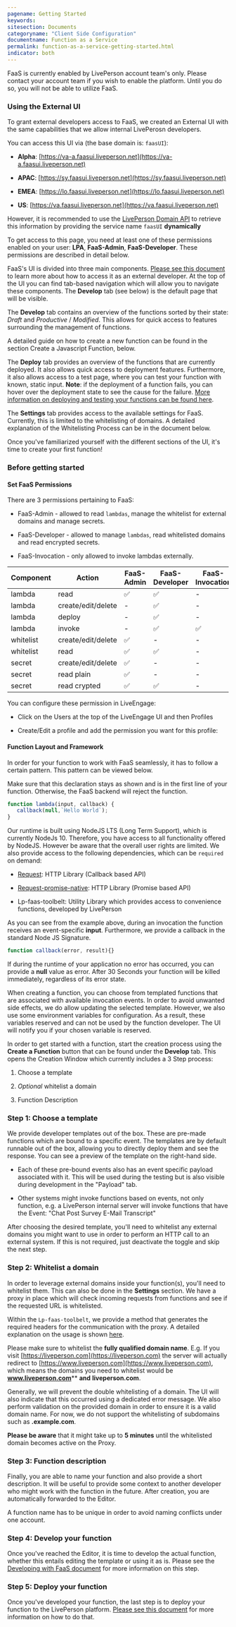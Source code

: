 ```yaml
---
pagename: Getting Started
keywords:
sitesection: Documents
categoryname: "Client Side Configuration"
documentname: Function as a Service
permalink: function-as-a-service-getting-started.html
indicator: both
---
```


<div class="important">FaaS is currently enabled by LivePerson account team's only. Please contact your account team if you wish to enable the platform. Until you do so, you will not be able to utilize FaaS.</div>

### Using the External UI

To grant external developers access to FaaS, we created an External UI with the same capabilities that we allow internal LivePerosn developers.

You can access this UI via (the base domain is: `faasUI`):

* **Alpha**: [https://va-a.faasui.liveperson.net](https://va-a.faasui.liveperson.net)

* **APAC**: [https://sy.faasui.liveperson.net](https://sy.faasui.liveperson.net)

* **EMEA**: [https://lo.faasui.liveperson.net](https://lo.faasui.liveperson.net)

* **US**: [https://va.faasui.liveperson.net](https://va.faasui.liveperson.net)

However, it is recommended to use the [LivePerson Domain API](https://developers.liveperson.com/agent-domain-domain-api.html) to retrieve this information by providing the service name `faasUI` **dynamically**

To get access to this page, you need at least one of these permissions enabled on your user: **LPA**, **FaaS-Admin**, **FaaS-Developer**. These permissions are described in detail below.

FaaS's UI is divided into three main components. [Please see this document](function-as-a-service-using-the-external-ui.html) to learn more about how to access it as an external developer. At the top of the UI you can find tab-based navigation which will allow you to navigate these components. The **Develop** tab (see below) is the default page that will be visible.

The **Develop** tab contains an overview of the functions sorted by their state: *Draft* and *Productive* / *Modified*. This allows for quick access to features surrounding the management of functions.

A detailed guide on how to create a new function can be found in the section Create a Javascript Function, below.

The **Deploy** tab provides an overview of the functions that are currently deployed. It also allows quick access to deployment features. Furthermore, it also allows access to a test page, where you can test your function with known, static input. **Note**: if the deployment of a function fails, you can hover over the deployment state to see the cause for the failure. [More information on deploying and testing your functions can be found here](function-as-a-service-deploying-functions.html).

The **Settings** tab provides access to the available settings for FaaS. Currently, this is limited to the whitelisting of domains. A detailed explanation of the Whitelisting Process can be in the document below.

Once you've familiarized yourself with the different sections of the UI, it's time to create your first function!

### Before getting started

#### Set FaaS Permissions

There are 3 permissions pertaining to FaaS:

* FaaS-Admin - allowed to read `lambdas`, manage the whitelist for external domains and manage secrets.

* FaaS-Developer - allowed to manage `lambdas`, read whitelisted domains and read encrypted secrets.

* FaaS-Invocation - only allowed to invoke lambdas externally.

<table>
<thead>
  <tr>
    <th>Component</th>
    <th>Action</th>
    <th>FaaS-Admin</th>
    <th>FaaS-Developer</th>
    <th>FaaS-Invocation</th>
  </tr>
</thead>
<tbody>
  <tr>
    <td>lambda</td>
    <td>read</td>
    <td>✅</td>
    <td>✅</td>
    <td>-</td>
  </tr>
  <tr>
    <td>lambda</td>
    <td>create/edit/delete</td>
    <td>-</td>
    <td>✅</td>
    <td>-</td>
  </tr>
  <tr>
    <td>lambda</td>
    <td>deploy</td>
    <td>-</td>
    <td>✅</td>
    <td>-</td>
  </tr>
  <tr>
    <td>lambda</td>
    <td>invoke</td>
    <td>-</td>
    <td>✅</td>
    <td>✅</td>
  </tr>
  <tr>
    <td>whitelist</td>
    <td>create/edit/delete</td>
    <td>✅</td>
    <td>-</td>
    <td>-</td>
  </tr>
  <tr>
    <td>whitelist</td>
    <td>read</td>
    <td>✅</td>
    <td>✅</td>
    <td>-</td>
  </tr>
  <tr>
    <td>secret</td>
    <td>create/edit/delete</td>
    <td>✅</td>
    <td>-</td>
    <td>-</td>
  </tr>
  <tr>
    <td>secret</td>
    <td>read plain</td>
    <td>✅</td>
    <td>-</td>
    <td>-</td>
  </tr>
  <tr>
    <td>secret</td>
    <td>read crypted</td>
    <td>✅</td>
    <td>✅</td>
    <td>-</td>
  </tr>
<tbody>
</table>

You can configure these permission in LiveEngage:

* Click on the Users at the top of the LiveEngage UI and then Profiles

* Create/Edit a profile and add the permission you want for this profile:


#### Function Layout and Framework

In order for your function to work with FaaS seamlessly, it has to follow a certain pattern. This pattern can be viewed below.

<div class="important">Make sure that this declaration stays as shown and is in the first line of your function. Otherwise, the FaaS backend will reject the function.</div>

```javascript
function lambda(input, callback) {
   callback(null,`Hello World`);
}
```

Our runtime is built using NodeJS LTS (Long Term Support), which is currently NodeJs 10. Therefore, you have access to all functionality offered by NodeJS. However be aware that the overall user rights are limited. We also provide access to the following dependencies, which can be `required` on demand:

* [Request](https://www.npmjs.com/package/request/v/2.87.0): HTTP Library (Callback based API)

* [Request-promise-native](https://www.npmjs.com/package/request-promise-native/v/1.0.5): HTTP Library (Promise based API)

* Lp-faas-toolbelt: Utility Library which provides access to convenience functions, developed by LivePerson

As you can see from the example above, during an invocation the function receives an event-specific **input**. Furthermore, we provide a callback in the standard Node JS Signature.

```javascript
function callback(error, result){}
```

If during the runtime of your application no error has occurred, you can provide a **null** value as error. After 30 Seconds your function will be killed immediately, regardless of its error state.

<div class="important">When creating a function, you can choose from templated functions that are associated with available invocation events. In order to avoid unwanted side effects, we do allow updating the selected template. However, we also use some environment variables for configuration. As a result, these variables reserved and can not be used by the function developer. The UI will notify you if your chosen variable is reserved.</div>

In order to get started with  a function, start the creation process using the **Create a Function** button that can be found under the **Develop** tab. This opens the Creation Window which currently includes a 3 Step process:

1. Choose a template

2. *Optional* whitelist a domain

3. Function Description

### Step 1: Choose a template

We provide developer templates out of the box. These are pre-made functions which are bound to a specific event. The templates are by default runnable out of the box, allowing you to directly deploy them and see the response. You can see a preview of the template on the right-hand side.

* Each of these pre-bound events also has an event specific payload associated with it. This will be used during the testing but is also visible during development in the "Payload" tab.

* Other systems might invoke functions based on events, not only function, e.g. a LivePerson internal server will invoke functions that have the Event: "Chat Post Survey E-Mail Transcript"

After choosing the desired template, you'll need to whitelist any external domains you might want to use in order to perform an HTTP call to an external system. If this is not required, just deactivate the toggle and skip the next step.

### Step 2: Whitelist a domain

In order to leverage external domains inside your function(s), you'll need to whitelist them. This can also be done in the **Settings** section. We have a proxy in place which will check incoming requests from functions and see if the requested URL is whitelisted.

Within the `Lp-faas-toolbelt`, we provide a method that generates the required headers for the communication with the proxy. A detailed explanation on the usage is shown [here](function-as-a-service-deploying-functions.html#toolbelt).

Please make sure to whitelist the **fully qualified domain name**. E.g. If you visit [https://liveperson.com](https://liveperson.com) the server will actually redirect to [https://www.liveperson.com](https://www.liveperson.com), which means the domains you need to whitelist would be **www.liveperson.com**** **and** **liveperson.com**.

Generally, we will prevent the double whitelisting of a domain. The UI will also indicate that this occurred using a dedicated error message. We also perform validation on the provided domain in order to ensure it is a valid domain name. For now, we do not support the whitelisting of subdomains such as **.example.com**.

**Please be aware** that it might take up to **5 minutes** until the whitelisted domain becomes active on the Proxy.

### Step 3: Function description

Finally, you are able to name your function and also provide a short description. It will be useful to provide some context to another developer who might work with the function in the future. After creation, you are automatically forwarded to the Editor.

<div class="important">A function name has to be unique in order to avoid naming conflicts under one account.</div>

### Step 4: Develop your function

Once you've reached the Editor, it is time to develop the actual function, whether this entails editing the template or using it as is. Please see the [Developing with FaaS document](function-as-a-service-developing-with-faas.html) for more information on this step.

### Step 5: Deploy your function

Once you've developed your function, the last step is to deploy your function to the LivePerson platform. [Please see this document](function-as-a-service-deploying-functions.html) for more information on how to do that.
